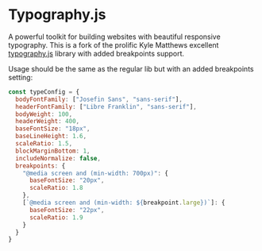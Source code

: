 # Typography.js
A powerful toolkit for building websites with beautiful responsive typography.
This is a fork of the prolific Kyle Matthews excellent [typography.js](https://github.com/KyleAMathews/typography.js) library with added breakpoints support.

Usage should be the same as the regular lib but with an added breakpoints setting:
```js
const typeConfig = {
  bodyFontFamily: ["Josefin Sans", "sans-serif"],
  headerFontFamily: ["Libre Franklin", "sans-serif"],
  bodyWeight: 100,
  headerWeight: 400,
  baseFontSize: "18px",
  baseLineHeight: 1.6,
  scaleRatio: 1.5,
  blockMarginBottom: 1,
  includeNormalize: false,
  breakpoints: {
    "@media screen and (min-width: 700px)": {
      baseFontSize: "20px",
      scaleRatio: 1.8
    },
    [`@media screen and (min-width: ${breakpoint.large})`]: {
      baseFontSize: "22px",
      scaleRatio: 1.9
    }
  }
}
```
